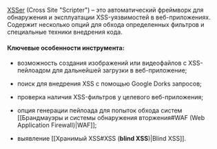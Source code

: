 
[XSSer](https://kali.tools/?p=1758) (Cross Site "Scripter") – это автоматический фреймворк для обнаружения и эксплуатации XSS-уязвимостей в веб-приложениях. Содержит несколько опций для обхода определенных фильтров и специальные техники внедрения кода.

#### Ключевые особенности инструмента:

- возможность создания изображений или видеофайлов с XSS-пейлоадом для дальнейшей загрузки в веб-приложение;

- поиск для внедрения XSS с помощью Google Dorks запросов;

- проверка наличия XSS-фильтров у целевого веб-приложения;

- опция генерации пейлоада для попыток обхода систем [[Брандмауэры и системы обнаружения вторжения#WAF (Web Application Firewall)|WAF]];

- выявление [[Хранимый XSS#XSS (**blind XSS**)|Blind XSS]].
